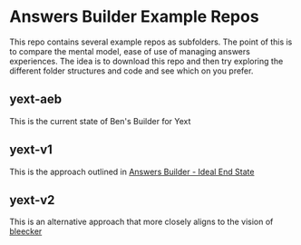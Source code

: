 # Answers Builder Example Repos

This repo contains several example repos as subfolders. The point of this is to compare the mental model, ease of use of managing answers experiences. The idea is to download this repo and then try exploring the different folder structures and code and see which on you prefer.

## yext-aeb

This is the current state of Ben's Builder for Yext

## yext-v1

This is the approach outlined in [Answers Builder - Ideal End State](https://docs.google.com/document/d/1jepZkd1AClR3yFp11w9lg5rRWEuRdqL662aWrAW9CYI/edit#)

## yext-v2

This is an alternative approach that more closely aligns to the vision of [bleecker](https://www.notion.so/Bleecker-d4673d6f837f4af09116364482a48903)